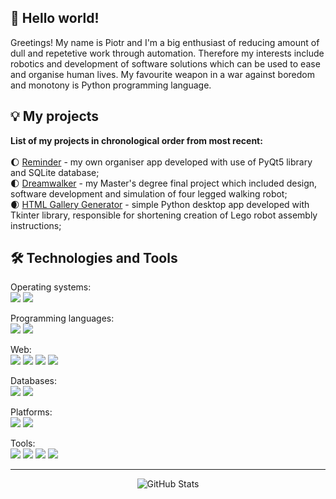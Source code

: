 ## 👋 Hello world!

Greetings! My name is Piotr and I'm a big enthusiast of reducing amount of dull and repetetive work through automation. Therefore my interests include robotics and development of software solutions which can be used to ease and organise human lives. My favourite weapon in a war against boredom and monotony is Python programming language. 

## 💡 My projects
**List of my projects in chronological order from most recent:**<br><br>
🌔 [Reminder] - my own organiser app developed with use of PyQt5 library and SQLite database;<br>
🌓 [Dreamwalker] - my Master's degree final project which included design, software development and simulation of four legged walking robot;<br>
🌒 [HTML Gallery Generator] - simple Python desktop app developed with Tkinter library, responsible for shortening creation of Lego robot assembly instructions;

## 🛠️ Technologies and Tools
Operating systems:  
![](https://img.shields.io/badge/-Windows-informational?style=flat-square&logo=Windows&logoColor=white&color=0078D6)
![](https://img.shields.io/badge/-Ubuntu-informational?style=flat-square&logo=ubuntu&logoColor=white&color=E95420)

Programming languages:  
![](https://img.shields.io/badge/-Python-informational?style=flat-square&logo=Python&logoColor=white&color=3776AB)
![](https://img.shields.io/badge/-C++-informational?style=flat-square&logo=c%2B%2B&logoColor=white&color=00599C)

Web:<br>
![](https://img.shields.io/badge/-Django-informational?style=flat-square&logo=django&logoColor=white&color=092E20)
![](https://img.shields.io/badge/-HTML5-informational?style=flat-square&logo=html5&logoColor=white&color=E34F26)
![](https://img.shields.io/badge/-CSS-informational?style=flat-square&logo=css3&logoColor=white&color=1572B6)
![](https://img.shields.io/badge/-Bootstrap-informational?style=flat-square&logo=bootstrap&logoColor=white&color=7952B3)

Databases:<br>
![](https://img.shields.io/badge/-SQLite-informational?style=flat-square&logo=sqlite&logoColor=white&color=003B57)
![](https://img.shields.io/badge/-PostgreSQL-informational?style=flat-square&logo=postgresql&logoColor=white&color=336791)

Platforms:<br>
![](https://img.shields.io/badge/-Arduino-informational?style=flat-square&logo=arduino&logoColor=white&color=00979D)
![](https://img.shields.io/badge/-ROS-informational?style=flat-square&logo=ros&logoColor=white&color=22314E)

Tools:<br>
![](https://img.shields.io/badge/-Git-informational?style=flat-square&logo=git&logoColor=white&color=F05032)
![](https://img.shields.io/badge/-GitHub-informational?style=flat-square&logo=github&logoColor=white&color=181717)
![](https://img.shields.io/badge/-Pycharm-informational?style=flat-square&logo=pycharm&logoColor=white&color=000000)
![](https://img.shields.io/badge/-Atom-informational?style=flat-square&logo=atom&logoColor=white&color=66595C)

---

<p align="center">
    <img alt = "GitHub Stats" src="https://github-readme-stats.vercel.app/api?username=Daemiac&count_private=true&show_icons=true?&theme=tokyonight&hide=issues&icon_color=000000&hide_border=true&title_color=5391FE&text_color=555">
</p>

[Reminder]:https://github.com/Daemiac/Reminder
[Dreamwalker]:https://github.com/Daemiac/Dreamwalker
[HTML Gallery Generator]:https://github.com/Daemiac/HTML_Gallery_Generator
<!---
Daemiac/Daemiac is a ✨ special ✨ repository because its `README.md` (this file) appears on your GitHub profile.
You can click the Preview link to take a look at your changes.
--->
